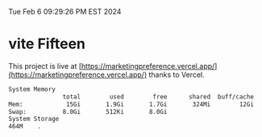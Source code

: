 Tue Feb  6 09:29:26 PM EST 2024

# vite Fifteen


This project is live at [https://marketingpreference.vercel.app/](https://marketingpreference.vercel.app/) thanks to Vercel.

```bash
System Memory
               total        used        free      shared  buff/cache   available
Mem:            15Gi       1.9Gi       1.7Gi       324Mi        12Gi        13Gi
Swap:          8.0Gi       512Ki       8.0Gi
System Storage
464M	.
